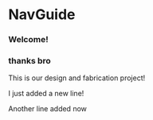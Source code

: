 # NavGuide
### Welcome!
### thanks bro 
This is our design and fabrication project!

I just added a new line!

Another line added now 
